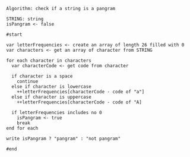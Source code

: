     Algorithm: check if a string is a pangram

    STRING: string
    isPangram <- false

    #start

    var letterFrequencies <- create an array of length 26 filled with 0
    var characters <- get an array of character from STRING 

    for each character in characters
      var characterCode <- get code from character

      if character is a space
        continue
      else if character is lowercase
        ++letterFrequencies[characterCode - code of "a"]
      else if character is uppercase
        ++letterFrequencies[characterCode - code of "A]

      if letterFrequencies includes no 0 
        isPangram <- true
        break
    end for each

    write isPangram ? "pangram" : "not pangram"
    
    #end